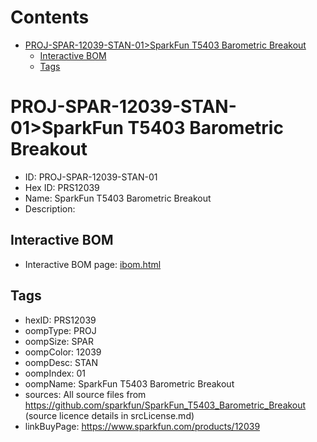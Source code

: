 



Contents
========

* [PROJ-SPAR-12039-STAN-01>SparkFun T5403 Barometric Breakout](#proj-spar-12039-stan-01sparkfun-t5403-barometric-breakout)
	* [Interactive BOM](#interactive-bom)
	* [Tags](#tags)

# PROJ-SPAR-12039-STAN-01>SparkFun T5403 Barometric Breakout

- ID: PROJ-SPAR-12039-STAN-01
- Hex ID: PRS12039
- Name: SparkFun T5403 Barometric Breakout
- Description: 

## Interactive BOM

- Interactive BOM page: [ibom.html](kicad/bom/ibom.html)

## Tags

- hexID: PRS12039
- oompType: PROJ
- oompSize: SPAR
- oompColor: 12039
- oompDesc: STAN
- oompIndex: 01
- oompName: SparkFun T5403 Barometric Breakout
- sources: All source files from https://github.com/sparkfun/SparkFun_T5403_Barometric_Breakout (source licence details in srcLicense.md)
- linkBuyPage: https://www.sparkfun.com/products/12039
